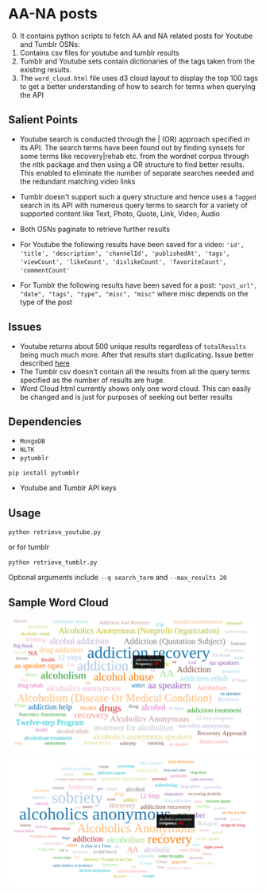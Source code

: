 AA-NA posts
===========

0. It contains python scripts to fetch AA and NA related posts for Youtube and Tumblr OSNs:
0. Contains csv files for youtube and tumblr results
0. Tumblr and Youtube sets contain dictionaries of the tags taken from the existing results.
0. The `word_cloud.html` file uses d3 cloud layout to display the top 100 tags to get a better understanding of how to search for terms when querying the API

Salient Points
--------------

* Youtube search is conducted through the | (OR) approach specified in its API. The search terms have been found out by finding synsets for some terms like recovery|rehab etc. from the wordnet corpus through the nltk package and then using a OR structure to find better results. This enabled to eliminate the number of separate searches needed and the redundant matching video links

* Tumblr doesn't support such a query structure and hence uses a `Tagged` search in its API with numerous query terms to search for a variety of supported content like Text, Photo, Quote, Link, Video, Audio

* Both OSNs paginate to retrieve further results

* For Youtube the following results have been saved for a video: `'id', 'title', 'description', 'channelId', 'publishedAt', 'tags', 'viewCount', 'likeCount', 'dislikeCount', 'favoriteCount', 'commentCount'`

* For Tumblr the following results have been saved for a post: `"post_url", "date", "tags", "type", "misc", "misc"` where misc depends on the type of the post

Issues
------

* Youtube returns about 500 unique results regardless of `totalResults` being much much more. After that results start duplicating. Issue better described [here](https://code.google.com/p/gdata-issues/issues/detail?id=4282)
* The Tumblr csv doesn't contain all the results from all the query terms specified as the number of results are huge.
* Word Cloud html currently shows only one word cloud. This can easily be changed and is just for purposes of seeking out better results

Dependencies
------------

* `MongoDB`
* `NLTK`
* `pytumblr`
```
pip install pytumblr
```
* Youtube and Tumblr API keys

Usage
-----

```
python retrieve_youtube.py
```

or for tumblr

```
python retrieve_tumblr.py
```

Optional arguments include `--q search_term` and `--max_results 20`

Sample Word Cloud
-----------------

![Alt Youtube](youtube_tag_cloud.png?raw=true "Youtube Tag Cloud")
![Alt Tumblr](tumblr_tag_cloud.png?raw=true "Tumblr Tag Cloud")